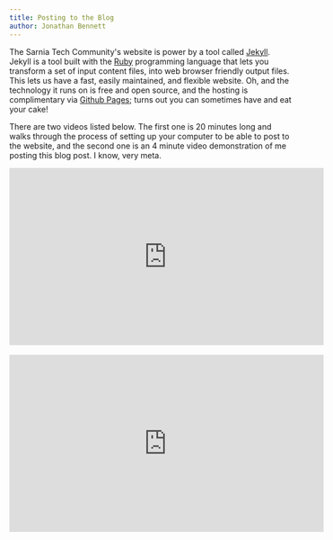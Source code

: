 ```yaml
---
title: Posting to the Blog
author: Jonathan Bennett
---
```


The Sarnia Tech Community's website is power by a tool called [Jekyll](https://jekyllrb.com). Jekyll is a tool built with the [Ruby](https://www.ruby-lang.org/en/) programming language that lets you transform a set of input content files, into web browser friendly output files. This lets us have a fast, easily maintained, and flexible website. Oh, and the technology it runs on is free and open source, and the hosting is complimentary via [Github Pages](https://pages.github.com); turns out you can sometimes have and eat your cake!

There are two videos listed below. The first one is 20 minutes long and walks through the process of setting up your computer to be able to post to the website, and the second one is an 4 minute video demonstration of me posting this blog post. I know, very meta. 

<div class="has-text-centered">
  <iframe width="560" height="315" src="https://www.youtube.com/embed/N0tKpV7HY0U" frameborder="0" allow="accelerometer; autoplay; encrypted-media; gyroscope; picture-in-picture" allowfullscreen></iframe>
  <br><br>
  <iframe width="560" height="315" src="https://www.youtube.com/embed/N0tKpV7HY0U" frameborder="0" allow="accelerometer; autoplay; encrypted-media; gyroscope; picture-in-picture" allowfullscreen></iframe>
</div>
